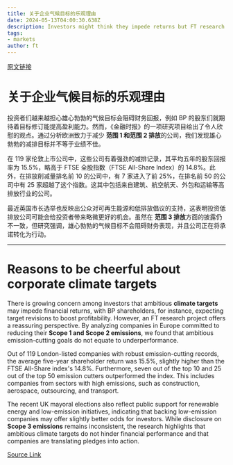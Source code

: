 ```yaml
---
title: 关于企业气候目标的乐观理由
date: 2024-05-13T04:00:30.638Z
description: Investors might think they impede returns but FT research shows they do not mean underperformance
tags: 
- markets
author: ft
---
```


[原文链接](https://ft.com/content/25123bea-30c6-4434-a13a-95a21fce92d3)

# 关于企业气候目标的乐观理由

投资者们越来越担心雄心勃勃的气候目标会阻碍财务回报，例如 BP 的股东们就期待着目标修订能提高盈利能力。然而，《金融时报》的一项研究项目给出了令人欣慰的观点。通过分析欧洲致力于减少 **范围 1 和范围 2 排放**的公司，我们发现雄心勃勃的减排目标并不等于业绩不佳。

在 119 家伦敦上市公司中，这些公司有着强劲的减排记录，其平均五年的股东回报率为 15.5%，略高于 FTSE 全股指数（FTSE All-Share Index）的 14.8%。此外，在排放削减量排名前 10 的公司中，有 7 家进入了前 25%，在排名前 50 的公司中有 25 家超越了这个指数。这其中包括来自建筑、航空航天、外包和运输等高排放行业的公司。

最近英国市长选举也反映出公众对可再生能源和低排放倡议的支持，这表明投资低排放公司可能会给投资者带来略微更好的机会。虽然在 **范围 3 排放**方面的披露仍不一致，但研究强调，雄心勃勃的气候目标不会阻碍财务表现，并且公司正在将承诺转化为行动。

---

# Reasons to be cheerful about corporate climate targets 

There is growing concern among investors that ambitious **climate targets** may impede financial returns, with BP shareholders, for instance, expecting target revisions to boost profitability. However, an FT research project offers a reassuring perspective. By analyzing companies in Europe committed to reducing their **Scope 1 and Scope 2 emissions**, we found that ambitious emission-cutting goals do not equate to underperformance. 

Out of 119 London-listed companies with robust emission-cutting records, the average five-year shareholder return was 15.5%, slightly higher than the FTSE All-Share index's 14.8%. Furthermore, seven out of the top 10 and 25 out of the top 50 emission cutters outperformed the index. This includes companies from sectors with high emissions, such as construction, aerospace, outsourcing, and transport. 

The recent UK mayoral elections also reflect public support for renewable energy and low-emission initiatives, indicating that backing low-emission companies may offer slightly better odds for investors. While disclosure on **Scope 3 emissions** remains inconsistent, the research highlights that ambitious climate targets do not hinder financial performance and that companies are translating pledges into action.

[Source Link](https://ft.com/content/25123bea-30c6-4434-a13a-95a21fce92d3)

